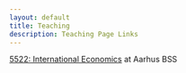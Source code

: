 ```yaml
---
layout: default
title: Teaching
description: Teaching Page Links
---
```


[5522: International Economics](https://sites.google.com/view/5522-internationaltrade) at Aarhus BSS
